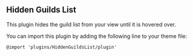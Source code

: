 Hidden Guilds List
--
This plugin hides the guild list from your view until it is hovered over.

You can import this plugin by adding the following line to your theme file:

`@import 'plugins/HiddenGuildsList/plugin'`
